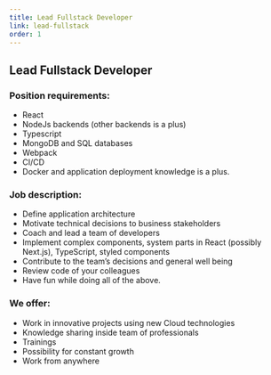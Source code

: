 ```yaml
---
title: Lead Fullstack Developer
link: lead-fullstack
order: 1
---
```

## Lead Fullstack Developer

### Position requirements:

* React
* NodeJs backends (other backends is a plus)
* Typescript
* MongoDB and SQL databases
* Webpack
* CI/CD
* Docker and application deployment knowledge is a plus.

### Job description:

* Define application architecture
* Motivate technical decisions to business stakeholders
* Coach and lead a team of developers
* Implement complex components, system parts in React (possibly Next.js), TypeScript, styled components
* Contribute to the team’s decisions and general well being
* Review code of your colleagues
* Have fun while doing all of the above.

### We offer:

* Work in innovative projects using new Cloud technologies
* Knowledge sharing inside team of professionals
* Trainings
* Possibility for constant growth
* Work from anywhere